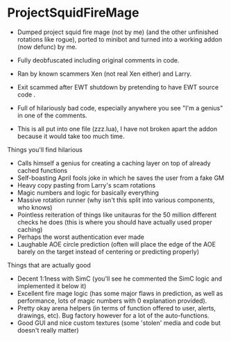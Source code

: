 # ProjectSquidFireMage

- Dumped project squid fire mage (not by me) (and the other unfinished rotations like rogue), ported to minibot and turned into a working addon (now defunc) by me. 
- Fully deobfuscated including original comments in code.


- Ran by known scammers Xen (not real Xen either) and Larry.
- Exit scammed after EWT shutdown by pretending to have EWT source code .

- Full of hilariously bad code, especially anywhere you see "I'm a genius" in one of the comments.

- This is all put into one file (zzz.lua), I have not broken apart the addon because it would take too much time.

Things you'll find hilarious

- Calls himself a genius for creating a caching layer on top of already cached functions
- Self-boasting April fools joke in which he saves the user from a fake GM
- Heavy copy pasting from Larry's scam rotations
- Magic numbers and logic for basically everything
- Massive rotation runner (why isn't this split into various components, who knows)
- Pointless reiteration of things like unitauras for the 50 million different checks he does (this is where you should have actually used proper caching)
- Perhaps the worst authentication ever made
- Laughable AOE circle prediction (often will place the edge of the AOE barely on the target instead of centering or predicting properly)

Things that are actually good

- Decent 1:1ness with SimC (you'll see he commented the SimC logic and implemented it below it)
- Excellent fire mage logic (has some major flaws in prediction, as well as performance, lots of magic numbers with 0 explanation provided).
- Pretty okay arena helpers (in terms of function offered to user, alerts, drawings, etc). Bug factory however for a lot of the auto-functions.
- Good GUI and nice custom textures (some 'stolen' media and code but doesn't really matter)
